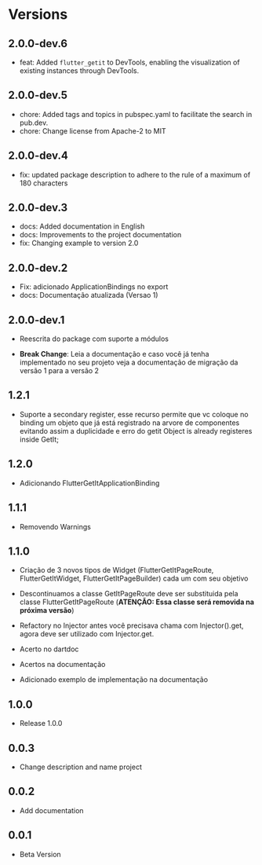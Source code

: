 # Versions

## 2.0.0-dev.6
- feat: Added `flutter_getit` to DevTools, enabling the visualization of existing instances through DevTools.

## 2.0.0-dev.5
- chore: Added tags and topics in pubspec.yaml to facilitate the search in pub.dev.
- chore: Change license from Apache-2 to MIT 

## 2.0.0-dev.4
- fix: updated package description to adhere to the rule of a maximum of 180 characters

## 2.0.0-dev.3
- docs: Added documentation in English
- docs: Improvements to the project documentation
- fix: Changing example to version 2.0 

## 2.0.0-dev.2
- Fix: adicionado ApplicationBindings no export
- docs: Documentação atualizada (Versao 1)

## 2.0.0-dev.1
- Reescrita do package com suporte a módulos

- **Break Change**:
    Leia a documentação e caso você já tenha implementado no seu projeto veja a documentação de migração da versão 1 para a versão 2

## 1.2.1

* Suporte a secondary register, esse recurso permite que vc coloque no binding um objeto que já está registrado na arvore de componentes
evitando assim a duplicidade e erro do getit Object is already registeres inside GetIt;


## 1.2.0

* Adicionando FlutterGetItApplicationBinding

## 1.1.1

* Removendo Warnings

## 1.1.0

* Criação de 3 novos tipos de Widget (FlutterGetItPageRoute, FlutterGetItWidget, FlutterGetItPageBuilder) cada um com seu objetivo

* Descontinuamos a classe GetItPageRoute deve ser substituida pela classe FlutterGetItPageRoute (**ATENÇÃO: Essa classe será removida na próxima versão**)

* Refactory no Injector antes você precisava chama com Injector().get, agora deve ser utilizado com Injector.get.

* Acerto no dartdoc

* Acertos na documentação

* Adicionado exemplo de implementação na documentação

## 1.0.0

* Release 1.0.0

## 0.0.3

* Change description and name project

## 0.0.2

* Add documentation

## 0.0.1

* Beta Version
